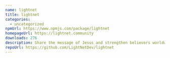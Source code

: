 ```yaml
---
name: lightnet
title: lightnet
categories:
  - uncategorized
npmUrl: https://www.npmjs.com/package/lightnet
homepageUrl: https://lightnet.community
downloads: 276
description: Share the message of Jesus and strengthen believers worldwide.
repoUrl: https://github.com/LightNetDev/lightnet
---
```


